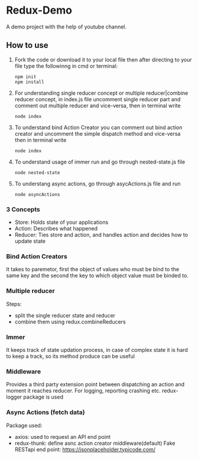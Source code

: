# Redux-Demo
A demo project with the help of youtube channel.

## How to use
1. Fork the code or download it to your local file then after directing to your file type the followinng in cmd or terminal:

   ```
   npm init
   npm install
   ```

3. For understanding single reducer concept or multiple reducer|combine reducer concept, in index.js file uncomment single reducer part and comment out multiple reducer and vice-versa, then in terminal write
  
   ```
   node index
   ```

3. To understand bind Action Creator you can comment out bind action creator and uncomment the simple dispatch method and vice-versa then in terminal write

   ```
   node index
   ```

5. To understand usage of immer run and go through nested-state.js file
   ```
   node nested-state
   ```
   
6. To understang async actions, go through asycActions.js file and run

   ```
   node asyncActions
   ```


### 3 Concepts
- Store: Holds state of your applications
- Action: Describes what happened
- Reducer: Ties store and action, and handles action and decides how to update state

### Bind Action Creators
It takes to paremetor, first the object of values who must be bind to the same key and the second the key to which object value must be binded to. 

### Multiple reducer
Steps:
- split the single reducer state and reducer
- combine them using redux.combineReducers

### Immer
It keeps track of state updation process, in case of complex state it is hard to keep a track, so its method produce can be useful

### Middleware
Provides a third party extension point between dispatching an action and moment it reaches reducer. For logging, reporting crashing etc. redux-logger package is used

### Async Actions (fetch data)
Package used:
- axios: used to request an API end point
- redux-thunk: define asnc action creator middleware(default)
Fake RESTapi end point: https://jsonplaceholder.typicode.com/
